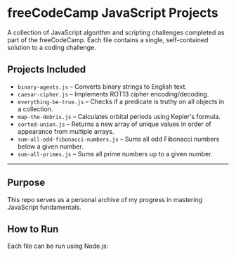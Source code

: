 # freeCodeCamp JavaScript Projects

A collection of JavaScript algorithm and scripting challenges completed as part of the freeCodeCamp. Each file contains a single, self-contained solution to a coding challenge.

## Projects Included

- `binary-agents.js` – Converts binary strings to English text.
- `caesar-cipher.js` – Implements ROT13 cipher encoding/decoding.
- `everything-be-true.js` – Checks if a predicate is truthy on all objects in a collection.
- `map-the-debris.js` – Calculates orbital periods using Kepler's formula.
- `sorted-union.js` – Returns a new array of unique values in order of appearance from multiple arrays.
- `sum-all-odd-fibonacci-numbers.js` – Sums all odd Fibonacci numbers below a given number.
- `sum-all-primes.js` – Sums all prime numbers up to a given number.

---

## Purpose

This repo serves as a personal archive of my progress in mastering JavaScript fundamentals.

## How to Run

Each file can be run using Node.js: